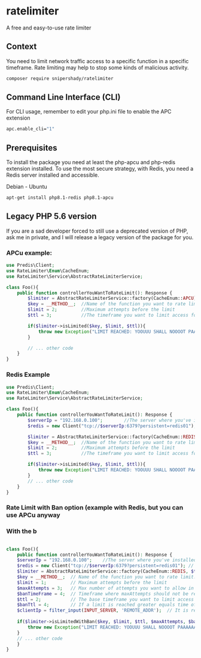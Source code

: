 # ratelimiter
A free and easy-to-use rate limiter

## Context
You need to limit network traffic access to a specific function in a specific timeframe.
Rate limiting may help to stop some kinds of malicious activity.


```bash
composer require snipershady/ratelimiter
```

## Command Line Interface (CLI)
For CLI usage, remember to edit your php.ini file to enable the APC extension

```bash
apc.enable_cli="1"
```

## Prerequisites
To install the package you need at least the php-apcu and php-redis extension installed.
To use the most secure strategy, with Redis, you need a Redis server installed and accessible.

Debian - Ubuntu
```bash
apt-get install php8.1-redis php8.1-apcu
```

## Legacy PHP 5.6 version
If you are a sad developer forced to still use a deprecated version of PHP, ask me in private, and I will release a legacy version of the package for you.

### APCu example:

```php
use Predis\Client;
use RateLimiter\Enum\CacheEnum;
use RateLimiter\Service\AbstractRateLimiterService;

class Foo(){
    public function controllerYouWantToRateLimit(): Response {
        $limiter = AbstractRateLimiterService::factory(CacheEnum::APCU);
        $key = __METHOD__;  //Name of the function you want to rate limit. You can set a custom key. It's a String!
        $limit = 2;         //Maximum attempts before the limit
        $ttl = 3;           //The timeframe you want to limit access for

        if($limiter->isLimited($key, $limit, $ttl)){
            throw new Exception("LIMIT REACHED: YOOUUU SHALL NOOOOT PAAAAAAASSS");
        }

        // ... other code
    }
}
```

### Redis Example
```php
use Predis\Client;
use RateLimiter\Enum\CacheEnum;
use RateLimiter\Service\AbstractRateLimiterService;

class Foo(){
    public function controllerYouWantToRateLimit(): Response {
        $serverIp = "192.168.0.100";        //The server where you've installed the Redis instance.
        $redis = new Client("tcp://$serverIp:6379?persistent=redis01"); // Example with persistent connection.

        $limiter = AbstractRateLimiterService::factory(CacheEnum::REDIS, $redis);
        $key = __METHOD__;  //Name of the function you want to rate limit. You can set a custom key. It's a String!
        $limit = 2;         //Maximum attempts before the limit
        $ttl = 3;           //The timeframe you want to limit access for

        if($limiter->isLimited($key, $limit, $ttl)){
            throw new Exception("LIMIT REACHED: YOOUUU SHALL NOOOOT PAAAAAAASSS");
        }
        // ... other code
    }
}
```

### Rate Limit with Ban option (example with Redis, but you can use APCu anyway
### With the b
```php

class Foo(){
    public function controllerYouWantToRateLimit(): Response {
    $serverIp = "192.168.0.100";    //The server where you've installed the Redis instance.
    $redis = new Client("tcp://$serverIp:6379?persistent=redis01"); // Example with persistent connection.
    $limiter = AbstractRateLimiterService::factory(CacheEnum::REDIS, $this->redis);
    $key = __METHOD__;  // Name of the function you want to rate limit. You can set a custom key. It's a String!
    $limit = 1;         // Maximum attempts before the limit
    $maxAttempts = 3;   // Max number of attempts you want to allow in a timeframe
    $banTimeFrame = 4;  // Timeframe where maxAttempts should not be reached to avoid the ban
    $ttl = 2;           // The base timeframe you want to limit access for
    $banTtl = 4;        // If a limit is reached greater equals time of max attempts, the new timeframe limit will be 4 seconds
    $clientIp = filter_input(INPUT_SERVER, 'REMOTE_ADDR');  // It is recommended to send the client IP to limit access to a function to a specific address, not to everyone 
    
    if($limiter->isLimitedWithBan($key, $limit, $ttl, $maxAttempts, $banTimeFrame, $banTtl, $clientIp))){
        throw new Exception("LIMIT REACHED: YOOUUU SHALL NOOOOT PAAAAAAASSS");
    }
    // ... other code
    }
}
```